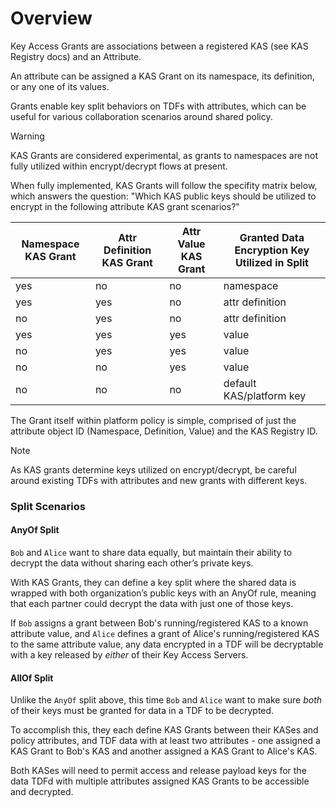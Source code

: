 # Overview

Key Access Grants are associations between a registered KAS (see KAS Registry docs) and an Attribute.

An attribute can be assigned a KAS Grant on its namespace, its definition, or any one of its values.

Grants enable key split behaviors on TDFs with attributes, which can be useful for various collaboration scenarios around shared policy.

> [!WARNING]
> KAS Grants are considered experimental, as grants to namespaces are not fully utilized within encrypt/decrypt flows at present.

When fully implemented, KAS Grants will follow the specifity matrix below, which answers the question: "Which KAS public keys
should be utilized to encrypt in the following attribute KAS grant scenarios?"

| Namespace KAS Grant | Attr Definition KAS Grant | Attr Value KAS Grant | Granted Data Encryption Key Utilized in Split |
| ------------------- | ------------------------- | -------------------- | --------------------------------------------- |
| yes                 | no                        | no                   | namespace                                     |
| yes                 | yes                       | no                   | attr definition                               |
| no                  | yes                       | no                   | attr definition                               |
| yes                 | yes                       | yes                  | value                                         |
| no                  | yes                       | yes                  | value                                         |
| no                  | no                        | yes                  | value                                         |
| no                  | no                        | no                   | default KAS/platform key                      |

The Grant itself within platform policy is simple, comprised of just the attribute object ID (Namespace, Definition, Value) and the KAS Registry ID.

> [!NOTE]
> As KAS grants determine keys utilized on encrypt/decrypt, be careful around existing TDFs with attributes and new grants with different keys.

### Split Scenarios

#### AnyOf Split

`Bob` and `Alice` want to share data equally, but maintain their ability to decrypt the data without sharing each other’s private keys.

With KAS Grants, they can define a key split where the shared data is wrapped with both organization’s public keys with an AnyOf rule, meaning that each partner could decrypt the data with just one of those keys.

If `Bob` assigns a grant between Bob's running/registered KAS to a known attribute value, and `Alice` defines a grant of Alice's running/registered KAS to the same attribute value,
any data encrypted in a TDF will be decryptable with a key released by _either_ of their Key Access Servers.

#### AllOf Split

Unlike the `AnyOf` split above, this time `Bob` and `Alice` want to make sure _both_ of their keys must be granted for data in a TDF to be decrypted.

To accomplish this, they each define KAS Grants between their KASes and policy attributes, and TDF data with at least two attributes - one assigned a KAS Grant to Bob's KAS and
another assigned a KAS Grant to Alice's KAS.

Both KASes will need to permit access and release payload keys for the data TDFd with multiple attributes assigned KAS Grants to be accessible and decrypted.
